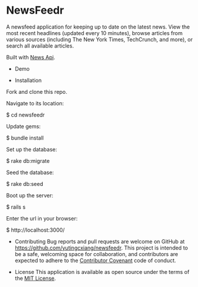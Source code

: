# NewsFeedr

A newsfeed application for keeping up to date on the latest news. View the most recent headlines (updated every 10 minutes), browse articles from various sources (including The New York Times, TechCrunch, and more), or search all available articles.

Built with [News Api](https://newsapi.org/).

* Demo

* Installation

Fork and clone this repo.

Navigate to its location:

   $ cd newsfeedr

Update gems:

   $ bundle install

Set up the database:

   $ rake db:migrate

Seed the database:

   $ rake db:seed

Boot up the server:

   $ rails s

Enter the url in your browser:

   $ http://localhost:3000/

* Contributing
Bug reports and pull requests are welcome on GitHub at https://github.com/yutingcxiang/newsfeedr. This project is intended to be a safe, welcoming space for collaboration, and contributors are expected to adhere to the [Contributor Covenant](http://contributor-covenant.org) code of conduct.

* License
This application is available as open source under the terms of the [MIT License](https://opensource.org/licenses/MIT).
